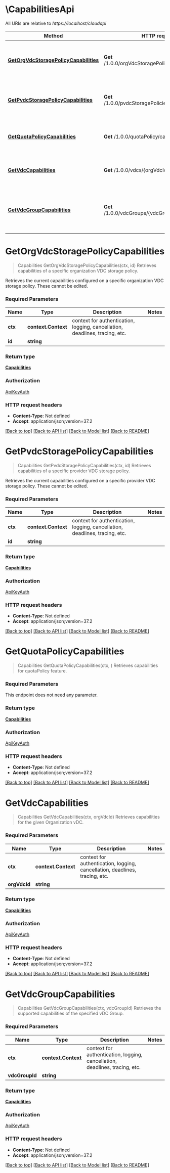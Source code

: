 # \CapabilitiesApi

All URIs are relative to *https://localhost/cloudapi*

Method | HTTP request | Description
------------- | ------------- | -------------
[**GetOrgVdcStoragePolicyCapabilities**](CapabilitiesApi.md#GetOrgVdcStoragePolicyCapabilities) | **Get** /1.0.0/orgVdcStoragePolicies/{id}/capabilities | Retrieves capabilities of a specific organization VDC storage policy.
[**GetPvdcStoragePolicyCapabilities**](CapabilitiesApi.md#GetPvdcStoragePolicyCapabilities) | **Get** /1.0.0/pvdcStoragePolicies/{id}/capabilities | Retrieves capabilities of a specific provider VDC storage policy.
[**GetQuotaPolicyCapabilities**](CapabilitiesApi.md#GetQuotaPolicyCapabilities) | **Get** /1.0.0/quotaPolicy/capabilities | Retrieves capabilities for quotaPolicy feature.
[**GetVdcCapabilities**](CapabilitiesApi.md#GetVdcCapabilities) | **Get** /1.0.0/vdcs/{orgVdcId}/capabilities | Retrieves capabilities for the given Organization vDC.
[**GetVdcGroupCapabilities**](CapabilitiesApi.md#GetVdcGroupCapabilities) | **Get** /1.0.0/vdcGroups/{vdcGroupId}/capabilities | Retrieves the supported capabilities of the specified vDC Group.


# **GetOrgVdcStoragePolicyCapabilities**
> Capabilities GetOrgVdcStoragePolicyCapabilities(ctx, id)
Retrieves capabilities of a specific organization VDC storage policy.

Retrieves the current capabilities configured on a specific organization VDC storage policy. These cannot be edited. 

### Required Parameters

Name | Type | Description  | Notes
------------- | ------------- | ------------- | -------------
 **ctx** | **context.Context** | context for authentication, logging, cancellation, deadlines, tracing, etc.
  **id** | **string**|  | 

### Return type

[**Capabilities**](Capabilities.md)

### Authorization

[ApiKeyAuth](../README.md#ApiKeyAuth)

### HTTP request headers

 - **Content-Type**: Not defined
 - **Accept**: application/json;version=37.2

[[Back to top]](#) [[Back to API list]](../README.md#documentation-for-api-endpoints) [[Back to Model list]](../README.md#documentation-for-models) [[Back to README]](../README.md)

# **GetPvdcStoragePolicyCapabilities**
> Capabilities GetPvdcStoragePolicyCapabilities(ctx, id)
Retrieves capabilities of a specific provider VDC storage policy.

Retrieves the current capabilities configured on a specific provider VDC storage policy. These cannot be edited. 

### Required Parameters

Name | Type | Description  | Notes
------------- | ------------- | ------------- | -------------
 **ctx** | **context.Context** | context for authentication, logging, cancellation, deadlines, tracing, etc.
  **id** | **string**|  | 

### Return type

[**Capabilities**](Capabilities.md)

### Authorization

[ApiKeyAuth](../README.md#ApiKeyAuth)

### HTTP request headers

 - **Content-Type**: Not defined
 - **Accept**: application/json;version=37.2

[[Back to top]](#) [[Back to API list]](../README.md#documentation-for-api-endpoints) [[Back to Model list]](../README.md#documentation-for-models) [[Back to README]](../README.md)

# **GetQuotaPolicyCapabilities**
> Capabilities GetQuotaPolicyCapabilities(ctx, )
Retrieves capabilities for quotaPolicy feature.

### Required Parameters
This endpoint does not need any parameter.

### Return type

[**Capabilities**](Capabilities.md)

### Authorization

[ApiKeyAuth](../README.md#ApiKeyAuth)

### HTTP request headers

 - **Content-Type**: Not defined
 - **Accept**: application/json;version=37.2

[[Back to top]](#) [[Back to API list]](../README.md#documentation-for-api-endpoints) [[Back to Model list]](../README.md#documentation-for-models) [[Back to README]](../README.md)

# **GetVdcCapabilities**
> Capabilities GetVdcCapabilities(ctx, orgVdcId)
Retrieves capabilities for the given Organization vDC.

### Required Parameters

Name | Type | Description  | Notes
------------- | ------------- | ------------- | -------------
 **ctx** | **context.Context** | context for authentication, logging, cancellation, deadlines, tracing, etc.
  **orgVdcId** | **string**|  | 

### Return type

[**Capabilities**](Capabilities.md)

### Authorization

[ApiKeyAuth](../README.md#ApiKeyAuth)

### HTTP request headers

 - **Content-Type**: Not defined
 - **Accept**: application/json;version=37.2

[[Back to top]](#) [[Back to API list]](../README.md#documentation-for-api-endpoints) [[Back to Model list]](../README.md#documentation-for-models) [[Back to README]](../README.md)

# **GetVdcGroupCapabilities**
> Capabilities GetVdcGroupCapabilities(ctx, vdcGroupId)
Retrieves the supported capabilities of the specified vDC Group.

### Required Parameters

Name | Type | Description  | Notes
------------- | ------------- | ------------- | -------------
 **ctx** | **context.Context** | context for authentication, logging, cancellation, deadlines, tracing, etc.
  **vdcGroupId** | **string**|  | 

### Return type

[**Capabilities**](Capabilities.md)

### Authorization

[ApiKeyAuth](../README.md#ApiKeyAuth)

### HTTP request headers

 - **Content-Type**: Not defined
 - **Accept**: application/json;version=37.2

[[Back to top]](#) [[Back to API list]](../README.md#documentation-for-api-endpoints) [[Back to Model list]](../README.md#documentation-for-models) [[Back to README]](../README.md)

